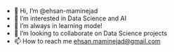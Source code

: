 - 👋 Hi, I’m @ehsan-maminejad
- 👀 I’m interested in Data Science and AI
- 🌱 I’m always in learning mode!
- 💞️ I’m looking to collaborate on Data Science projects
- 📫 How to reach me ehsan.maminejad@gmail.com

<!---
ehsan-maminejad/ehsan-maminejad is a ✨ special ✨ repository because its `README.md` (this file) appears on your GitHub profile.
You can click the Preview link to take a look at your changes.
--->
